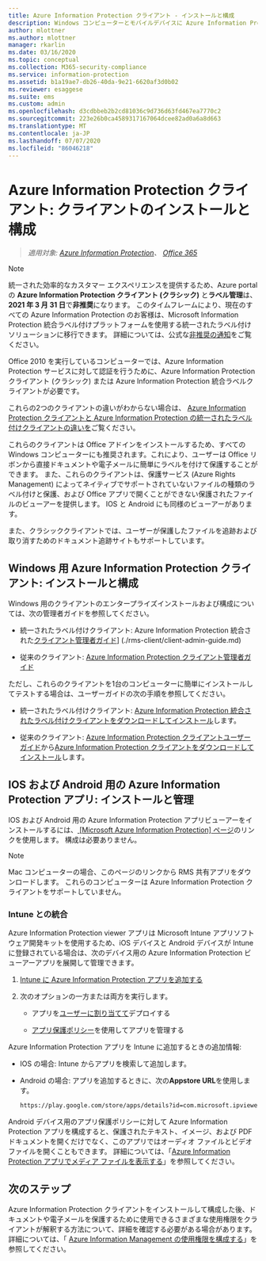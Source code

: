 ```yaml
---
title: Azure Information Protection クライアント - インストールと構成
description: Windows コンピューターとモバイルデバイスに Azure Information Protection クライアントを展開する方法に関する管理者向けの情報。
author: mlottner
ms.author: mlottner
manager: rkarlin
ms.date: 03/16/2020
ms.topic: conceptual
ms.collection: M365-security-compliance
ms.service: information-protection
ms.assetid: b1a19ae7-db26-40da-9e21-6620af3d0b02
ms.reviewer: esaggese
ms.suite: ems
ms.custom: admin
ms.openlocfilehash: d3cdbbeb2b2cd81036c9d736d63fd467ea7770c2
ms.sourcegitcommit: 223e26b0ca4589317167064dcee82ad0a6a8d663
ms.translationtype: MT
ms.contentlocale: ja-JP
ms.lasthandoff: 07/07/2020
ms.locfileid: "86046218"
---
```

# <a name="azure-information-protection-client-installation-and-configuration-for-clients"></a>Azure Information Protection クライアント: クライアントのインストールと構成

>*適用対象: [Azure Information Protection](https://azure.microsoft.com/pricing/details/information-protection)、 [Office 365](https://download.microsoft.com/download/E/C/F/ECF42E71-4EC0-48FF-AA00-577AC14D5B5C/Azure_Information_Protection_licensing_datasheet_EN-US.pdf)*

>[!NOTE]
> 統一された効率的なカスタマー エクスペリエンスを提供するため、Azure portal の **Azure Information Protection クライアント (クラシック)** と**ラベル管理**は、**2021 年 3 月 31 日**で**非推奨**になります。 このタイムフレームにより、現在のすべての Azure Information Protection のお客様は、Microsoft Information Protection 統合ラベル付けプラットフォームを使用する統一されたラベル付けソリューションに移行できます。 詳細については、公式な[非推奨の通知](https://aka.ms/aipclassicsunset)をご覧ください。

Office 2010 を実行しているコンピューターでは、Azure Information Protection サービスに対して認証を行うために、Azure Information Protection クライアント (クラシック) または Azure Information Protection 統合ラベルクライアントが必要です。

これらの2つのクライアントの違いがわからない場合は、  [Azure Information Protection クライアントと Azure Information Protection の統一されたラベル付けクライアントの違いを](faqs.md#whats-the-difference-between-azure-information-protection-and-microsoft-information-protection)ご覧ください。

これらのクライアントは Office アドインをインストールするため、すべての Windows コンピューターにも推奨されます。これにより、ユーザーは Office リボンから直接ドキュメントや電子メールに簡単にラベルを付けて保護することができます。 また、これらのクライアントは、保護サービス (Azure Rights Management) によってネイティブでサポートされていないファイルの種類のラベル付けと保護、および Office アプリで開くことができない保護されたファイルのビューアーを提供します。 IOS と Android にも同様のビューアーがあります。

また、クラシッククライアントでは、ユーザーが保護したファイルを追跡および取り消すためのドキュメント追跡サイトもサポートしています。

## <a name="the-azure-information-protection-client-for-windows-installation-and-configuration"></a>Windows 用 Azure Information Protection クライアント: インストールと構成

Windows 用のクライアントのエンタープライズインストールおよび構成については、次の管理者ガイドを参照してください。

- 統一されたラベル付けクライアント: Azure Information Protection 統合された[クライアント管理者ガイド](./rms-client/clientv2-admin-guide.md)] (./rms-client/client-admin-guide.md)

- 従来のクライアント: [Azure Information Protection クライアント管理者ガイド](./rms-client/client-admin-guide.md)

ただし、これらのクライアントを1台のコンピューターに簡単にインストールしてテストする場合は、ユーザーガイドの次の手順を参照してください。

- 統一されたラベル付けクライアント: [Azure Information Protection 統合されたラベル付けクライアントをダウンロードしてインストール](./rms-client/install-unifiedlabelingclient-app.md)します。

- 従来のクライアント: [Azure Information Protection クライアントユーザーガイド](./rms-client/client-user-guide.md)から[Azure Information Protection クライアントをダウンロードしてインストール](./rms-client/install-client-app.md)します。

## <a name="the-azure-information-protection-app-for-ios-and-android-installation-and-management"></a>IOS および Android 用の Azure Information Protection アプリ: インストールと管理

IOS および Android 用の Azure Information Protection アプリビューアーをインストールするには、[ [Microsoft Azure Information Protection] ページ](https://go.microsoft.com/fwlink/?LinkId=303970)のリンクを使用します。 構成は必要ありません。

> [!NOTE]
> Mac コンピューターの場合、このページのリンクから RMS 共有アプリをダウンロードします。 これらのコンピューターは Azure Information Protection クライアントをサポートしていません。

### <a name="integration-with-intune"></a>Intune との統合

Azure Information Protection viewer アプリは Microsoft Intune アプリソフトウェア開発キットを使用するため、iOS デバイスと Android デバイスが Intune に登録されている場合は、次のデバイス用の Azure Information Protection ビューアーアプリを展開して管理できます。

1. [Intune に Azure Information Protection アプリを追加する](/intune/apps-add)

2. 次のオプションの一方または両方を実行します。

    - アプリを[ユーザーに割り当てて](/intune/apps-deploy)デプロイする

    - [アプリ保護ポリシー](/intune/app-protection-policies)を使用してアプリを管理する

Azure Information Protection アプリを Intune に追加するときの追加情報:

- IOS の場合: Intune からアプリを検索して追加します。

- Android の場合: アプリを追加するときに、次の**Appstore URL**を使用します。

    ```md
    https://play.google.com/store/apps/details?id=com.microsoft.ipviewer
    ```

Android デバイス用のアプリ保護ポリシーに対して Azure Information Protection アプリを構成すると、保護されたテキスト、イメージ、および PDF ドキュメントを開くだけでなく、このアプリではオーディオ ファイルとビデオ ファイルを開くこともできます。 詳細については、「[Azure Information Protection アプリでメディア ファイルを表示する](/intune/end-user-mam-apps-android#view-media-files-with-the-azure-information-protection-app)」を参照してください。

## <a name="next-steps"></a>次のステップ

Azure Information Protection クライアントをインストールして構成した後、ドキュメントや電子メールを保護するために使用できるさまざまな使用権限をクライアントが解釈する方法について、詳細を確認する必要がある場合があります。 詳細については、「 [Azure Information Management の使用権限を構成する](configure-usage-rights.md)」を参照してください。
